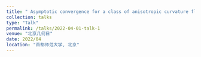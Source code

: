 ```yaml
---
title: " Asymptotic convergence for a class of anisotropic curvature flows"
collection: talks
type: "Talk"
permalink: /talks/2022-04-01-talk-1
venue: "北京几何日"
date: 2022/04
location: "首都师范大学, 北京"
---
```


<!-- 
This is a description of your talk, which is a markdown files that can be all markdown-ified like any other post. Yay markdown! -->
